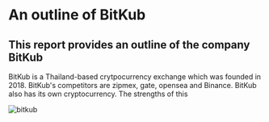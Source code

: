 # An outline of BitKub

## This report provides an outline of the company BitKub

BitKub is a Thailand-based crytpocurrency exchange which was founded in 2018. BitKub's competitors are zipmex, gate, opensea and Binance.
BitKub also has its own cryptocurrency. The strengths of this 

![bitkub](image-260nw-2210214825.jpg)
